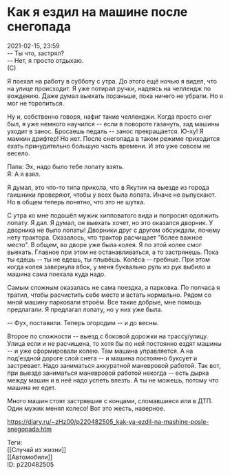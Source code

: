 Как я ездил на машине после снегопада
======================================

   
 2021-02-15, 23:59   
  -- Ты что, застрял?   
 -- Нет, я просто отдыхаю.   
 (С)   
   
 Я поехал на работу в субботу с утра. До этого ещё ночью я видел, что на улице происходит. Я уже потирал ручки, надеясь на челлендж по вождению. Даже думал выехать пораньше, пока ничего не убрали. Но я мог не торопиться.   
   
 Ну и, собственно говоря, нафиг такие челленджи. Когда просто снег был, я уже немного научился -- если в повороте газануть, зад машины уходит в занос. Бросаешь педаль -- занос прекращается. Ю-ху! Я мамкин дрифтер! Но нет. После снегопада в таком режиме приходится ехать принудительно большую часть времени. И это уже совсем не весело.   
   
 Папа: Эх, надо было тебе лопату взять.   
 Я: А я взял.   
   
 Я думал, это что-то типа прикола, что в Якутии на выезде из города гаишники проверяют, чтобы у всех была лопата. Иначе не выпускают. Но в общем теперь понятно, что это не шутка.   
   
 С утра ко мне подошёл мужик хипповатого вида и попросил одолжить лопату. Я дал. Я думал, он выехать хочет, но это оказался дворник. У дворника не было лопаты! Дворники друг с другом обсуждали, почему нету трактора. Оказалось, что трактор расчищает "более важное место". В общем, во дворе уже была колея. Я по этой колее смог выехать. Главное при этом не останавливаться, а то застрянешь. Пока ты едешь -- ты не едешь, ты плывёшь. Колёса -- гребные. При этом когда колея завернула вбок, у меня буквально руль из рук выбило и машина сама поехала куда надо.   
   
 Самым сложным оказалась не сама поездка, а парковка. По полчаса я тратил, чтобы расчистить себе место и встать нормально. Рядом со мной машину парковали втроём. Все такие добрые, мне помощь предлагали. Я предлагал лопату, но у них уже была.   
   
 -- Фух, поставили. Теперь огородим -- и до весны.   
   
 Второе по сложности -- выезд с боковой дорожки на трассу/улицу. Улица если и не расчищена, то хотя бы по ней постоянно ездят машины -- и уже сформировали колею. Там машина управляется. А на под'ездной дороге слой снега -- и машина постоянно буксует и застревает. Надо заниматься аккуратной маневровой работой. Так вот, при выезде заниматься маневровой работой некогда -- есть дырка между машин и в неё надо успеть влезть. А ты не можешь, потому что машина не едет.   
   
 Много машин стоят застрявшие с концами, сломавшиеся или в ДТП. Один мужик менял колесо! Вот это жесть, наверное.   
    
 <https://diary.ru/~zHz00/p220482505_kak-ya-ezdil-na-mashine-posle-snegopada.htm>   
   
 Теги:   
 [[Случай из жизни]]   
 [[Автомобили]]   
 ID: p220482505